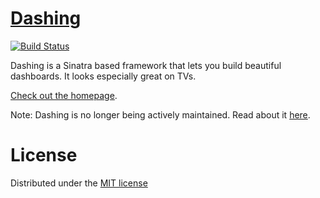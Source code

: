 # [Dashing](http://shopify.github.com/dashing)
[![Build Status](https://secure.travis-ci.org/Shopify/dashing.png?branch=master)](http://travis-ci.org/Shopify/dashing)

Dashing is a Sinatra based framework that lets you build beautiful dashboards. It looks especially great on TVs.

[Check out the homepage](http://shopify.github.com/dashing).

Note: Dashing is no longer being actively maintained. Read about it [here](https://github.com/Shopify/dashing/issues/711).

# License
Distributed under the [MIT license](MIT-LICENSE)
